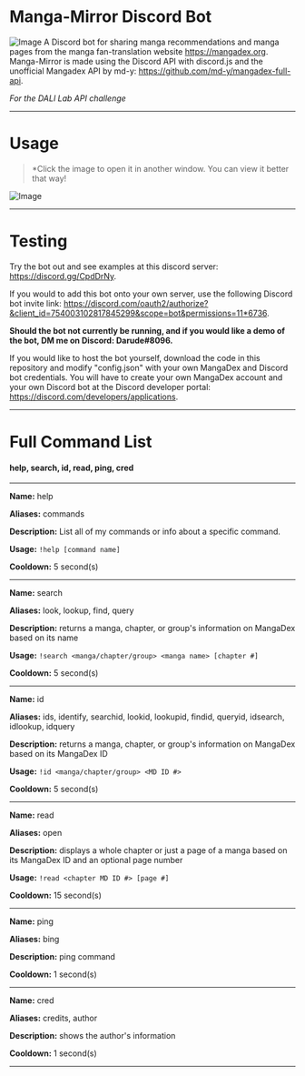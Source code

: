 # Manga-Mirror Discord Bot
![Image](https://i.imgur.com/WNxuGEo.png)
A Discord bot for sharing manga recommendations and manga pages from the manga fan-translation website https://mangadex.org. Manga-Mirror is made using the Discord API with discord.js and the unofficial Mangadex API by md-y: https://github.com/md-y/mangadex-full-api.

*For the DALI Lab API challenge*

------------
# Usage
>*Click the image to open it in another window. You can view it better that way!

![Image](https://i.imgur.com/vZtmnYl.png)



------------
# Testing
Try the bot out and see examples at this discord server: https://discord.gg/CpdDrNy.

If you would to add this bot onto your own server, use the following Discord bot invite link: https://discord.com/oauth2/authorize?&client_id=754003102817845299&scope=bot&permissions=11*6736.

**Should the bot not currently be running, and if you would like a demo of the bot, DM me on Discord: Darude#8096.**

If you would like to host the bot yourself, download the code in this repository and modify "config.json" with your own MangaDex and Discord bot credentials. You will have to create your own MangaDex account and your own Discord bot at the Discord developer portal: https://discord.com/developers/applications.

------------
# Full Command List

#### help, search, id, read, ping, cred

------------
**Name:** help

**Aliases:** commands

**Description:** List all of my commands or info about a specific command.

**Usage:** `!help [command name]`

**Cooldown:** 5 second(s)

------------
**Name:** search

**Aliases:** look, lookup, find, query

**Description:** returns a manga, chapter, or group's information on MangaDex based on its name

**Usage:** `!search <manga/chapter/group> <manga name> [chapter #]`

**Cooldown:** 5 second(s)

------------
**Name:** id

**Aliases:** ids, identify, searchid, lookid, lookupid, findid, queryid, idsearch, idlookup, idquery

**Description:** returns a manga, chapter, or group's information on MangaDex based on its MangaDex ID

**Usage:** `!id <manga/chapter/group> <MD ID #>`

**Cooldown:** 5 second(s)

------------
**Name:** read

**Aliases:** open

**Description:** displays a whole chapter or just a page of a manga based on its MangaDex ID and an optional page number

**Usage:** `!read <chapter MD ID #> [page #]`

**Cooldown:** 15 second(s)

------------
**Name:** ping

**Aliases:** bing

**Description:** ping command

**Cooldown:** 1 second(s)

------------
**Name:** cred

**Aliases:** credits, author

**Description:** shows the author's information

**Cooldown:** 1 second(s)

------------
